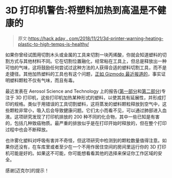 # 3D 打印机警告:将塑料加热到高温是不健康的

> 原文:[https://hack aday . com/2018/11/21/3d-printer-warning-heating-plastic-to-high-temps-is-healthy/](https://hackaday.com/2018/11/21/3d-printer-warning-heating-plastic-to-high-temps-is-not-healthy/)

如果你曾经试图用切割木头或金属的工具来切割一块丙烯酸，你就会知道塑料的切割方式与其他材料不同。它在切割位置融化，经常粘在工具上，但总是释放出一种可怕的气味，这将鼓励任何尝试过这种方法的人获得合适的塑料切割工具，而不是走捷径。其他加热塑料的工具也有这个问题，[正如 Gizmodo 最近报道的](https://gizmodo.com/new-study-details-all-the-toxic-shit-spewed-out-by-3d-p-1830379464)，事实证明塑料颗粒不仅有气味，而且有毒。

最近发表在 Aerosol Science and Technology 上的报告([第一部分](https://www.tandfonline.com/doi/full/10.1080/02786826.2017.1342029)和[第二部分](https://www.tandfonline.com/doi/full/10.1080/02786826.2018.1464115))专注于 3D 打印机，这些打印机加热某种形式的塑料，以使其具有延展性，并形成打印的规格。类似于用错误的工具切割塑料，这将蒸发的塑料颗粒释放到空气中，这些颗粒非常小，吸入后会导致健康问题。它们太小而看不见，可以通过肺部进入血液。这项研究发现了打印机排放的 200 种不同的化合物，其中一些已知是有害的，包括几种致癌物质。最严重的排放似乎是在打印开始时释放的，但在整个打印过程中也会不断释放。

也许雾化塑料对呼吸有害并不奇怪，但这项研究中检测到的颗粒数量值得注意。如果你还没有，在车库里或者至少在一个不用作居住空间的房间里运行你的 3D 打印机可能是好的。如果这不可能，你可能想看看其他的选择来保证你工作区域的安全。

感谢[迈克尔]的提示！